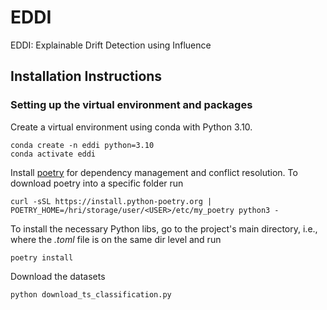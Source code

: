 # EDDI
EDDI: Explainable Drift Detection using Influence

## Installation Instructions

### Setting up the virtual environment and packages

Create a virtual environment using conda with Python 3.10.
```
conda create -n eddi python=3.10
conda activate eddi
```
Install [poetry](https://python-poetry.org/docs/) for dependency management and conflict resolution. 
To download poetry into a specific folder run
```
curl -sSL https://install.python-poetry.org | POETRY_HOME=/hri/storage/user/<USER>/etc/my_poetry python3 -
```

To install the necessary Python libs, go to the project's main directory, i.e., where the *.toml* file is on the same dir level and run
```
poetry install
```

Download the datasets 
```
python download_ts_classification.py 
```

